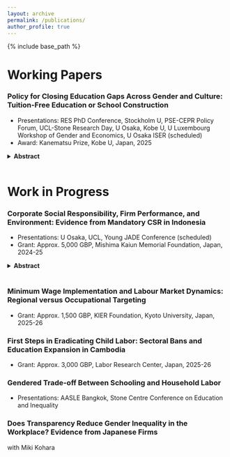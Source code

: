 ```yaml
---
layout: archive
permalink: /publications/
author_profile: true
---
```


{% include base_path %}

# Working Papers

### Policy for Closing Education Gaps Across Gender and Culture: Tuition-Free Education or School Construction 
* Presentations: RES PhD Conference, Stockholm U, PSE-CEPR Policy Forum, UCL-Stone Research Day, U Osaka, Kobe U, U Luxembourg Workshop of Gender and Economics, U Osaka ISER (scheduled)<br>
* Award: Kanematsu Prize, Kobe U, Japan, 2025  
<details class="abstract">
  <summary><strong>Abstract</strong></summary>

  *This paper examines what types of education policies can effectively serve underrepresented groups, given a local culture in a developing country. Using a regression discontinuity design, it shows that Indonesia’s Free Primary Education (FPE) program, which abolished primary school tuition fees in 1977–1978, improved historically low female educational attainment. These educational gains also reduced child marriage and raised future earnings. Unlike the concurrent school construction program, FPE was equally effective in communities lacking bride price custom. In culturally low-demand settings, tuition removal can more effectively promote female education than supply-side interventions, helping to close education gaps across both gender and culture.*  
  
</details>
<br>

# Work in Progress

### Corporate Social Responsibility, Firm Performance, and Environment: Evidence from Mandatory CSR in Indonesia
* Presentations: U Osaka, UCL, Young JADE Conference (scheduled)
* Grant: Approx. 5,000 GBP, Mishima Kaiun Memorial Foundation, Japan, 2024-25
<details class="abstract">
  <summary><strong>Abstract</strong></summary>

  *Corporate social responsibility (CSR) is the integration of social, environmental, and ethical values into business practices. This paper studies its effects on firms’ profits, production, and environmental outcomes in Indonesia. To address endogeneity in CSR adoption, I exploit the country’s legal requirement that limited-liability firms in natural-resource–related industries implement CSR activities. A triple-difference design shows that the mandate improved environmental performance by reducing the use of polluting fuels. Effects are larger for firms with stronger community-based relational incentives, particularly those relying on locally sourced private capital. The fuel shift involved a reallocation of expenditures but did not affect profits, output, total revenue, or total expenses. Village–firm matched data corroborate a decline in reported pollution incidents around obligated firms. Even without strong enforcement, legal CSR requirements can complement traditional environmental regulation when firms are embedded in local networks that provide additional CSR incentives.*  
</details>
<br>

### Minimum Wage Implementation and Labour Market Dynamics: Regional versus Occupational Targeting
* Grant: Approx. 1,500 GBP, KIER Foundation, Kyoto University, Japan, 2025-26

### First Steps in Eradicating Child Labor: Sectoral Bans and Education Expansion in Cambodia
* Grant: Approx. 3,000 GBP, Labor Research Center, Japan, 2025-26

### Gendered Trade-off Between Schooling and Household Labor
* Presentations: AASLE Bangkok, Stone Centre Conference on Education and Inequality

<h3>Does Transparency Reduce Gender Inequality in the Workplace? Evidence from Japanese Firms</h3> <span style="font-weight: normal;"> with Miki Kohara</span>



<!--- 
### Presentation Experiences

- **Conference on Mathematics**, 2022: Presented the core findings of the paper, focusing on the implications of the number 1 in algebraic structures.
- **Workshop on Number Theory**, 2023: Delivered a talk on the theoretical aspects of the number 1, with discussions on potential future work related to the number 2.
 -->
<!---  
### Dual Impact of Immigration on Labor Supply and Demand in the Service Sector

Presentations: AASLE Taipei, UCL
--->


<!--- 
{% if site.author.googlescholar %}
  <div class="wordwrap">You can also find my articles on <a href="{{site.author.googlescholar}}">my Google Scholar profile</a>.</div>
{% endif %}

{% include base_path %}

{% for post in site.publications reversed %}
  {% include archive-single.html %}
{% endfor %}

 -->
